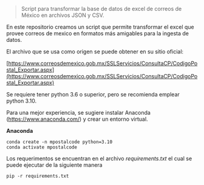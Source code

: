 > Script para transformar la base de datos de excel de correos de México en archivos JSON y CSV.

En este repositorio creamos un script que permite transformar el excel que provee correos de mexico en formatos más amigables para la ingesta de datos.

El archivo que se usa como origen se puede obtener en su sitio oficial:

[https://www.correosdemexico.gob.mx/SSLServicios/ConsultaCP/CodigoPostal_Exportar.aspx](https://www.correosdemexico.gob.mx/SSLServicios/ConsultaCP/CodigoPostal_Exportar.aspx)

Se requiere tener python 3.6 o superior, pero se recomienda emplear python 3.10.

Para una mejor experiencia, se sugiere instalar Anaconda (https://www.anaconda.com/) y crear un entorno virtual.

**Anaconda**

```plaintext
conda create -n mpostalcode python=3.10
conda activate mpostalcode
```

Los requerimentos se encuentran en el archivo _requirements.txt_ el cual se puede ejecutar de la siguiente manera

```plaintext
pip -r requirements.txt
```
